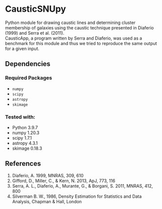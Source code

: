# CausticSNUpy
Python module for drawing caustic lines and determining cluster membership of galaxies using the caustic technique presented in Diaferio (1999) and Serra et al. (2011).  
CausticApp, a program written by Serra and Diaferio, was used as a benchmark for this module and thus we tried to reproduce the same output for a given input.

## Dependencies
### Required Packages
* `numpy`
* `scipy`
* `astropy`
* `skimage`

### Tested with:
* Python 3.9.7
* numpy 1.20.3
* scipy 1.7.1
* astropy 4.3.1
* skimage 0.18.3

## References
1. Diaferio, A. 1999, MNRAS, 309, 610
2. Gifford, D., Miller, C., & Kern, N. 2013, ApJ, 773, 116
3. Serra, A. L., Diaferio, A., Murante, G., & Borgani, S. 2011, MNRAS, 412, 800
4. Silverman B. W., 1986, Density Estimation for Statistics and Data Analysis, Chapman & Hall, London
